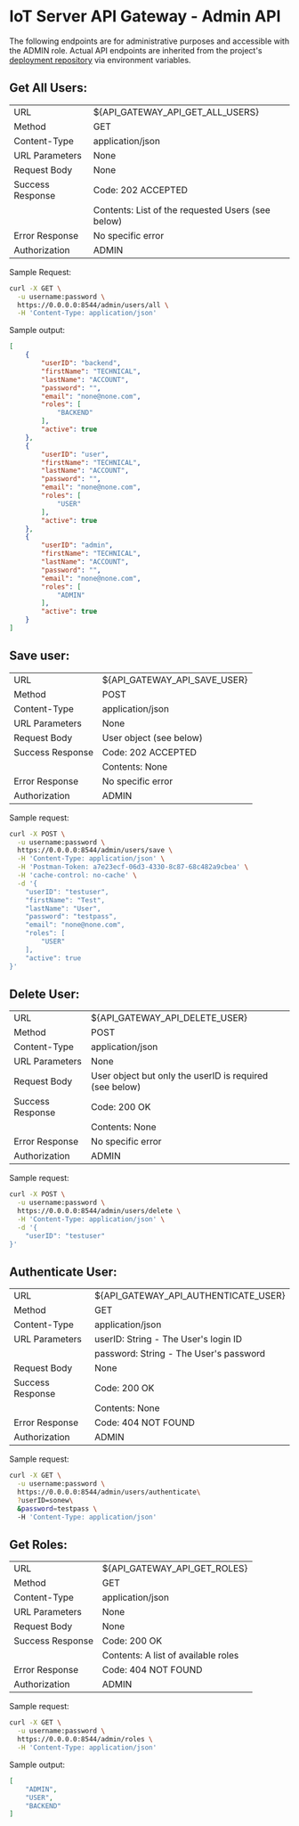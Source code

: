 # IoT Server API Gateway - Admin API
 
The following endpoints are for administrative purposes and accessible with the ADMIN role.
Actual API endpoints are inherited from the project's [deployment repository](https://github.com/tlvlp/iot-server-deployment) via environment variables.

## Get All Users:
| | |
| :--- | :--- |
| URL | ${API_GATEWAY_API_GET_ALL_USERS} |
| Method | GET |
| Content-Type | application/json |
| URL Parameters | None |
| Request Body | None |
| Success Response | Code: 202 ACCEPTED  |
| | Contents: List of the requested Users (see below) |
| Error Response | No specific error |
| Authorization | ADMIN |

Sample Request:
```bash
curl -X GET \
  -u username:password \
  https://0.0.0.0:8544/admin/users/all \
  -H 'Content-Type: application/json'
```

Sample output:
```json
[
    {
        "userID": "backend",
        "firstName": "TECHNICAL",
        "lastName": "ACCOUNT",
        "password": "",
        "email": "none@none.com",
        "roles": [
            "BACKEND"
        ],
        "active": true
    },
    {
        "userID": "user",
        "firstName": "TECHNICAL",
        "lastName": "ACCOUNT",
        "password": "",
        "email": "none@none.com",
        "roles": [
            "USER"
        ],
        "active": true
    },
    {
        "userID": "admin",
        "firstName": "TECHNICAL",
        "lastName": "ACCOUNT",
        "password": "",
        "email": "none@none.com",
        "roles": [
            "ADMIN"
        ],
        "active": true
    }
]

```

## Save user:
| | |
| :--- | :--- |
| URL | ${API_GATEWAY_API_SAVE_USER} |
| Method | POST |
| Content-Type | application/json |
| URL Parameters | None |
| Request Body | User object (see below) |
| Success Response | Code: 202 ACCEPTED  |
| | Contents: None |
| Error Response | No specific error |
| Authorization | ADMIN |

Sample request:
```bash
curl -X POST \
  -u username:password \
  https://0.0.0.0:8544/admin/users/save \
  -H 'Content-Type: application/json' \
  -H 'Postman-Token: a7e23ecf-06d3-4330-8c87-68c482a9cbea' \
  -H 'cache-control: no-cache' \
  -d '{
    "userID": "testuser",
    "firstName": "Test",
    "lastName": "User",
    "password": "testpass",
    "email": "none@none.com",
    "roles": [
        "USER"
    ],
    "active": true
}'
```

## Delete User:
| | |
| :--- | :--- |
| URL | ${API_GATEWAY_API_DELETE_USER} |
| Method | POST |
| Content-Type | application/json |
| URL Parameters | None |
| Request Body | User object but only the userID is required (see below) |
| Success Response | Code: 200 OK  |
| | Contents: None |
| Error Response | No specific error |
| Authorization | ADMIN |

Sample request:
```bash
curl -X POST \
  -u username:password \
  https://0.0.0.0:8544/admin/users/delete \
  -H 'Content-Type: application/json' \
  -d '{
    "userID": "testuser"
}'
```

## Authenticate User:
| | |
| :--- | :--- |
| URL | ${API_GATEWAY_API_AUTHENTICATE_USER} |
| Method | GET |
| Content-Type | application/json |
| URL Parameters | userID: String - The User's login ID |
| | password: String - The User's password |
| Request Body | None |
| Success Response | Code: 200 OK  |
| | Contents: None |
| Error Response | Code: 404 NOT FOUND |
| Authorization | ADMIN |

Sample request:
```bash
curl -X GET \
  -u username:password \
  https://0.0.0.0:8544/admin/users/authenticate\
  ?userID=sonew\
  &password=testpass \
  -H 'Content-Type: application/json' 
```

## Get Roles:
| | |
| :--- | :--- |
| URL | ${API_GATEWAY_API_GET_ROLES} |
| Method | GET |
| Content-Type | application/json |
| URL Parameters | None |
| Request Body | None |
| Success Response | Code: 200 OK  |
| | Contents: A list of available roles |
| Error Response | Code: 404 NOT FOUND |
| Authorization | ADMIN |

Sample request:
```bash
curl -X GET \
  -u username:password \
  https://0.0.0.0:8544/admin/roles \
  -H 'Content-Type: application/json' 
```

Sample output:
```json
[
    "ADMIN",
    "USER",
    "BACKEND"
]
```